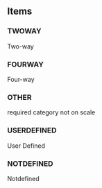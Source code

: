 

<!-- end of short definition -->
## Items

### TWOWAY
Two-way

### FOURWAY
Four-way

### OTHER
required category not on scale

### USERDEFINED
User Defined

### NOTDEFINED
Notdefined
